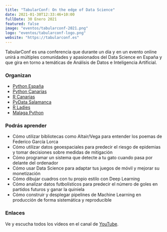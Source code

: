 ```yaml
---
title: "TabularConf: On the edge of Data Science"
date: 2021-01-30T12:33:46+10:00
fullDate: 30 Enero 2021
featured: false
image: "eventos/tabularconf-2021.png"
logo: "eventos/tabularconf-logo.png"
website: "https://tabularconf.es"
---
```


TabularConf es una conferencia que durante un día y en un evento online unirá a múltiples comunidades y apasionados del Data Science en España y que gira en torno a temáticas de Análisis de Datos e Inteligencia Artificial.

### Organizan 
- [Python España](https://www.es.python.org/)
- [Python Canarias](https://pythoncanarias.es/)
- [R Canarias](http://canarias.r-es.org/)
- [PyData Salamanca](https://www.meetup.com/es-ES/PyData-Salamanca/)
- [R Ladies](https://www.meetup.com/es/rladies-madrid/)
- [Malaga Python](https://www.python-malaga.es/)

### Podrás aprender

- Cómo utilizar bibliotecas como Altair/Vega para entender los poemas de Federico García Lorca
- Cómo utilizar datos geoespaciales para predecir el riesgo de epidemias y tomar decisiones sobre medidas de mitigación
- Cómo programar un sistema que detecte a tu gato cuando pasa por delante del ordenador
- Cómo usar Data Science para adaptar tus juegos de móvil y mejorar su monetización
- Cómo dibujar cuadros con tu propio estilo con Deep Learning
- Cómo analizar datos futbolísticos para predecir el número de goles en partidos futuros y ganar la quiniela
- Cómo construir y desplegar pipelines de Machine Learning en producción de forma sistemática y reproducible

### Enlaces
Ve y escucha todos los vídeos en el canal de [YouTube](https://www.youtube.com/channel/UCdYy89_rBEbWWRTwVpkeUsA).